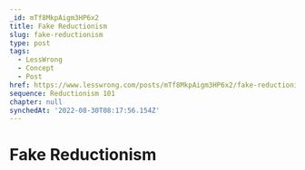 ```yaml
---
_id: mTf8MkpAigm3HP6x2
title: Fake Reductionism
slug: fake-reductionism
type: post
tags:
  - LessWrong
  - Concept
  - Post
href: https://www.lesswrong.com/posts/mTf8MkpAigm3HP6x2/fake-reductionism
sequence: Reductionism 101
chapter: null
synchedAt: '2022-08-30T08:17:56.154Z'
---
```


# Fake Reductionism
